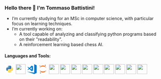 ### Hello there 👋 I'm Tommaso Battistini!

-  I’m currently studying for an MSc in computer science, with particular focus on learning techniques. 
-  I’m currently working on:
    - A tool capable of analyzing and classifying python programs based on their "readability".
     - A reinforcement learning based chess AI.

#### Languages and Tools:
<img height ="32" width="32" src="https://raw.githubusercontent.com/github/explore/80688e429a7d4ef2fca1e82350fe8e3517d3494d/topics/python/python.png"/>  <img height ="32" width="32" src="https://simpleicons.org/icons/linux.svg"/> <img height ="32" width="32" src="https://raw.githubusercontent.com/github/explore/80688e429a7d4ef2fca1e82350fe8e3517d3494d/topics/visual-studio-code/visual-studio-code.png"/>  <img height ="32" width="32" src="https://raw.githubusercontent.com/github/explore/80688e429a7d4ef2fca1e82350fe8e3517d3494d/topics/jupyter-notebook/jupyter-notebook.png"/>  <img height ="32" width="32" src="https://simpleicons.org/icons/googlecolab.svg"/>  <img height ="32" width="32" src="https://simpleicons.org/icons/anaconda.svg"/>  <img height ="32" width="32" src="https://simpleicons.org/icons/pytorch.svg"/> <img height ="32" width="32" src="https://simpleicons.org/icons/git.svg"/> <img height ="32" width="32" src="https://simpleicons.org/icons/numpy.svg"/> <img height ="32" width="32" src="https://simpleicons.org/icons/pandas.svg"/> <img height ="32" width="32" src="https://simpleicons.org/icons/scikit-learn.svg"/> <img height ="32" width="32" src="https://simpleicons.org/icons/twitch.svg"/> <img height ="32" width="32" src="https://simpleicons.org/icons/instagram.svg"/> 


  

<!--
**Frisayl/Frisayl** is a ✨ _special_ ✨ repository because its `README.md` (this file) appears on your GitHub profile.

Here are some ideas to get you started:

- 🔭 I’m currently working on ...
- 🌱 I’m currently learning ...
- 👯 I’m looking to collaborate on ...
- 🤔 I’m looking for help with ...
- 💬 Ask me about ...
- 📫 How to reach me: ...
- 😄 Pronouns: ...
- ⚡ Fun fact: ...
-->
